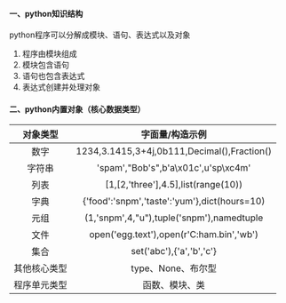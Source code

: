 #### 一、python知识结构
python程序可以分解成模块、语句、表达式以及对象
1. 程序由模块组成
2. 模块包含语句
3. 语句也包含表达式
4. 表达式创建并处理对象
#### 二、python内置对象（核心数据类型）
|对象类型|字面量/构造示例|
|:--:|:--:|
|数字|1234,3.1415,3+4j,0b111,Decimal(),Fraction()|
|字符串|'spam',"Bob's",b'a\x01c',u'sp\xc4m'|
|列表|[1,[2,'three'],4.5],list(range(10))|
|字典|{'food':'snpm','taste':'yum'},dict(hours=10)|
|元组|(1,'snpm',4,"u"),tuple('snpm'),namedtuple|
|文件|open('egg.text'),open(r'C:ham.bin','wb')|
|集合|set('abc'),{'a','b','c'}|
|其他核心类型|type、None、布尔型|
|程序单元类型|函数、模块、类|
